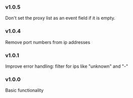 ### v1.0.5

Don't set the proxy list as an event field if it is empty.

### v1.0.4

Remove port numbers from ip addresses


### v1.0.1

Improve error handling: filter for ips like "unknown" and "-"

### v1.0.0

Basic functionality